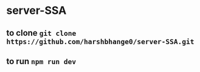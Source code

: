 # server-SSA

## to clone `git clone https://github.com/harshbhange0/server-SSA.git`
## to run `npm run dev`
